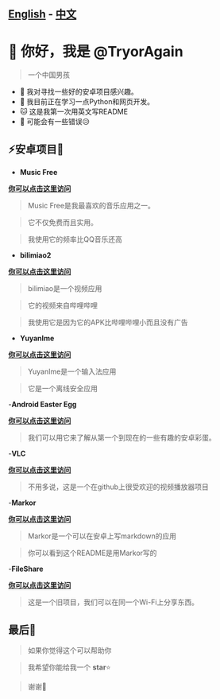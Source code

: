 ## [English](README.md) - [中文](README_zh.md)
# 👋 你好，我是 @TryorAgain
> 一个中国男孩 
- 👀 我对寻找一些好的安卓项目感兴趣。
- 🌱 我目前正在学习一点Python和网页开发。
- 🐱 这是我第一次用英文写README
- 🧐 可能会有一些错误😥

## ⚡安卓项目🤗
-  **Music Free**

 **[你可以点击这里访问](https://github.com/maotoumao/MusicFree)**
>Music Free是我最喜欢的音乐应用之一。

>它不仅免费而且实用。

>我使用它的频率比QQ音乐还高

- **bilimiao2**

**[你可以点击这里访问](https://github.com/10miaomiao/bilimiao2)**
>bilimiao是一个视频应用

>它的视频来自哔哩哔哩

>我使用它是因为它的APK比哔哩哔哩小而且没有广告

- **YuyanIme**

**[你可以点击这里访问](https://github.com/gurecn/YuyanIme)**
>YuyanIme是一个输入法应用

>它是一个离线安全应用

-**Android Easter Egg**

**[你可以点击这里访问](https://github.com/hushenghao/AndroidEasterEggs)**
>我们可以用它来了解从第一个到现在的一些有趣的安卓彩蛋。

-**VLC**

**[你可以点击这里访问](https://github.com/videolan/vlc)**
>不用多说，这是一个在github上很受欢迎的视频播放器项目

-**Markor**

**[你可以点击这里访问](https://github.com/gsantner/markor)**
>Markor是一个可以在安卓上写markdown的应用

>你可以看到这个README是用Markor写的

-**FileShare**

**[你可以点击这里访问](https://github.com/uebian/FileShare)**
>这是一个旧项目，我们可以在同一个Wi-Fi上分享东西。

 ## 最后🧐
 >如果你觉得这个可以帮助你
 
 >我希望你能给我一个 **star**⭐

>谢谢🤩
